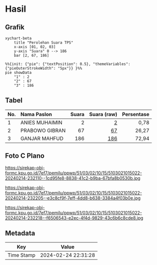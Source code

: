 # Hasil

## Grafik

```mermaid
xychart-beta
    title "Perolehan Suara TPS"
    x-axis [01, 02, 03]
    y-axis "Suara" 0 --> 186
    bar [2, 67, 186]
```

```mermaid
%%{init: {"pie": {"textPosition": 0.5}, "themeVariables": {"pieOuterStrokeWidth": "5px"}} }%%
pie showData
    "1" : 2
    "2" : 67
    "3" : 186
```

## Tabel

| No. | Nama Paslon    | Suara | Suara (raw) | Persentase |
|:--- |:-------------- | -----:| -----------:| ----------:|
| 1   | ANIES MUHAIMIN | 2     | [2][p-1]    | 0,78       |
| 2   | PRABOWO GIBRAN | 67    | [67][p-2]   | 26,27      |
| 3   | GANJAR MAHFUD  | 186   | [186][p-3]  | 72,94      |


[p-1]: https://github.com/gigit-pemilu/pemilu-2024-51-bali/blob/main/pilpres/hitung-suara/sub/51-bali/sub/03-badung/sub/02-mengwi/sub/1015-sading/sub/022-tps/sub/paslon-1.txt
[p-2]: https://github.com/gigit-pemilu/pemilu-2024-51-bali/blob/main/pilpres/hitung-suara/sub/51-bali/sub/03-badung/sub/02-mengwi/sub/1015-sading/sub/022-tps/sub/paslon-2.txt
[p-3]: https://github.com/gigit-pemilu/pemilu-2024-51-bali/blob/main/pilpres/hitung-suara/sub/51-bali/sub/03-badung/sub/02-mengwi/sub/1015-sading/sub/022-tps/sub/paslon-3.txt

## Foto C Plano

https://sirekap-obj-formc.kpu.go.id/7ef7/pemilu/ppwp/51/03/02/10/15/5103021015022-20240214-232110--1cd95fe8-8838-41c2-b9ba-67bfa8b0530b.jpg

https://sirekap-obj-formc.kpu.go.id/7ef7/pemilu/ppwp/51/03/02/10/15/5103021015022-20240214-232205--e3c8cf9f-7eff-4dd8-b638-3384a4f03b0e.jpg

https://sirekap-obj-formc.kpu.go.id/7ef7/pemilu/ppwp/51/03/02/10/15/5103021015022-20240214-232218--f6506543-e2ec-4f4d-9829-43c6b6c8cde8.jpg


## Metadata

| Key        | Value               |
| ---------- | ------------------- |
| Time Stamp | 2024-02-24 22:31:28 |



